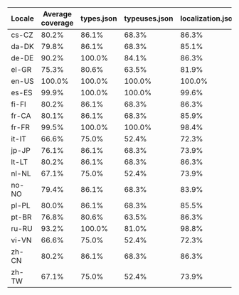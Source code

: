 ﻿| Locale | Average coverage | types.json | typeuses.json | localization.json |
| ------ | ---------------- | ---------- | ------------- | ----------------- |
| cs-CZ | 80.2% | 86.1% | 68.3% | 86.3% |
| da-DK | 79.8% | 86.1% | 68.3% | 85.1% |
| de-DE | 90.2% | 100.0% | 84.1% | 86.3% |
| el-GR | 75.3% | 80.6% | 63.5% | 81.9% |
| en-US | 100.0% | 100.0% | 100.0% | 100.0% |
| es-ES | 99.9% | 100.0% | 100.0% | 99.6% |
| fi-FI | 80.2% | 86.1% | 68.3% | 86.3% |
| fr-CA | 80.1% | 86.1% | 68.3% | 85.9% |
| fr-FR | 99.5% | 100.0% | 100.0% | 98.4% |
| it-IT | 66.6% | 75.0% | 52.4% | 72.3% |
| jp-JP | 76.1% | 86.1% | 68.3% | 73.9% |
| lt-LT | 80.2% | 86.1% | 68.3% | 86.3% |
| nl-NL | 67.1% | 75.0% | 52.4% | 73.9% |
| no-NO | 79.4% | 86.1% | 68.3% | 83.9% |
| pl-PL | 80.0% | 86.1% | 68.3% | 85.5% |
| pt-BR | 76.8% | 80.6% | 63.5% | 86.3% |
| ru-RU | 93.2% | 100.0% | 81.0% | 98.8% |
| vi-VN | 66.6% | 75.0% | 52.4% | 72.3% |
| zh-CN | 80.2% | 86.1% | 68.3% | 86.3% |
| zh-TW | 67.1% | 75.0% | 52.4% | 73.9% |
